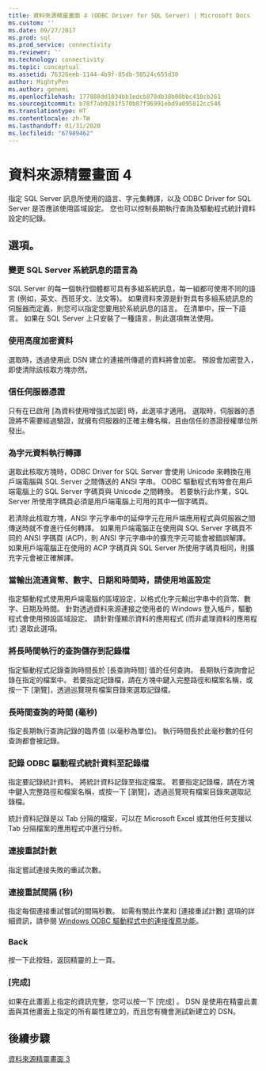 ```yaml
---
title: 資料來源精靈畫面 4 (ODBC Driver for SQL Server) | Microsoft Docs
ms.custom: ''
ms.date: 09/27/2017
ms.prod: sql
ms.prod_service: connectivity
ms.reviewer: ''
ms.technology: connectivity
ms.topic: conceptual
ms.assetid: 76326eeb-1144-4b9f-85db-50524c655d30
author: MightyPen
ms.author: genemi
ms.openlocfilehash: 177888dd1034bb1edcb870db38b00bbc418cb261
ms.sourcegitcommit: b78f7ab9281f570b87f96991ebd9a095812cc546
ms.translationtype: HT
ms.contentlocale: zh-TW
ms.lasthandoff: 01/31/2020
ms.locfileid: "67989462"
---
```

# <a name="data-source-wizard-screen-4"></a>資料來源精靈畫面 4

指定 SQL Server 訊息所使用的語言、字元集轉譯，以及 ODBC Driver for SQL Server 是否應該使用區域設定。 您也可以控制長期執行查詢及驅動程式統計資料設定的記錄。

## <a name="options"></a>選項。

### <a name="change-the-language-of-sql-server-system-messages-to"></a>變更 SQL Server 系統訊息的語言為

SQL Server 的每一個執行個體都可具有多組系統訊息，每一組都可使用不同的語言 (例如，英文、西班牙文、法文等)。 如果資料來源是針對具有多組系統訊息的伺服器而定義，則您可以指定您要用於系統訊息的語言。 在清單中，按一下語言。 如果在 SQL Server 上只安裝了一種語言，則此選項無法使用。

### <a name="use-strong-encryption-for-data"></a>使用高度加密資料

選取時，透過使用此 DSN 建立的連接所傳遞的資料將會加密。 預設會加密登入，即使清除該核取方塊亦然。

### <a name="trust-server-certificate"></a>信任伺服器憑證

只有在已啟用 [為資料使用增強式加密]  時，此選項才適用。 選取時，伺服器的憑證將不需要經過驗證，就擁有伺服器的正確主機名稱，且由信任的憑證授權單位所發出。 

### <a name="perform-translation-for-character-data"></a>為字元資料執行轉譯

選取此核取方塊時，ODBC Driver for SQL Server 會使用 Unicode 來轉換在用戶端電腦與 SQL Server 之間傳送的 ANSI 字串。 ODBC 驅動程式有時會在用戶端電腦上的 SQL Server 字碼頁與 Unicode 之間轉換。 若要執行此作業，SQL Server 所使用字碼頁必須是用戶端電腦上可用的其中一個字碼頁。

若清除此核取方塊，ANSI 字元字串中的延伸字元在用戶端應用程式與伺服器之間傳送時就不會進行任何轉譯。 如果用戶端電腦正在使用與 SQL Server 字碼頁不同的 ANSI 字碼頁 (ACP)，則 ANSI 字元字串中的擴充字元可能會被錯誤解譯。 如果用戶端電腦正在使用的 ACP 字碼頁與 SQL Server 所使用字碼頁相同，則擴充字元會被正確解譯。

### <a name="use-regional-settings-when-outputting-currency-numbers-dates-and-times"></a>當輸出流通貨幣、數字、日期和時間時，請使用地區設定

指定驅動程式使用用戶端電腦的區域設定，以格式化字元輸出字串中的貨幣、數字、日期及時間。 針對透過資料來源連接之使用者的 Windows 登入帳戶，驅動程式會使用預設區域設定。 請針對僅顯示資料的應用程式 (而非處理資料的應用程式) 選取此選項。

### <a name="save-long-running-queries-to-the-log-file"></a>將長時間執行的查詢儲存到記錄檔

指定驅動程式記錄查詢時間長於 [長查詢時間] 值的任何查詢。  長期執行查詢會記錄在指定的檔案中。 若要指定記錄檔，請在方塊中鍵入完整路徑和檔案名稱，或按一下 [瀏覽]，透過巡覽現有檔案目錄來選取記錄檔。 

### <a name="long-query-time-milliseconds"></a>長時間查詢的時間 (毫秒)

指定長期執行查詢記錄的臨界值 (以毫秒為單位)。 執行時間長於此毫秒數的任何查詢都會被記錄。

### <a name="log-odbc-driver-statistics-to-the-log-file"></a>記錄 ODBC 驅動程式統計資料至記錄檔

指定要記錄統計資料。 將統計資料記錄至指定檔案。 若要指定記錄檔，請在方塊中鍵入完整路徑和檔案名稱，或按一下 [瀏覽]，透過巡覽現有檔案目錄來選取記錄檔。 

統計資料記錄是以 Tab 分隔的檔案，可以在 Microsoft Excel 或其他任何支援以 Tab 分隔檔案的應用程式中進行分析。

### <a name="connect-retry-count"></a>連接重試計數

指定嘗試連接失敗的重試次數。

### <a name="connect-retry-interval-seconds"></a>連接重試間隔 (秒)

指定每個連接重試嘗試的間隔秒數。 如需有關此作業和 [連接重試計數]  選項的詳細資訊，請參閱 [Windows ODBC 驅動程式中的連接復原功能](../../../connect/odbc/windows/connection-resiliency-in-the-windows-odbc-driver.md)。

### <a name="back"></a>Back

按一下此按鈕，返回精靈的上一頁。

### <a name="finish"></a>[完成]

如果在此畫面上指定的資訊完整，您可以按一下 [完成]  。 DSN 是使用在精靈此畫面與其他畫面上指定的所有屬性建立的，而且您有機會測試新建立的 DSN。

## <a name="next-steps"></a>後續步驟

[資料來源精靈畫面 3](../../../connect/odbc/windows/dsn-wizard-3.md)
